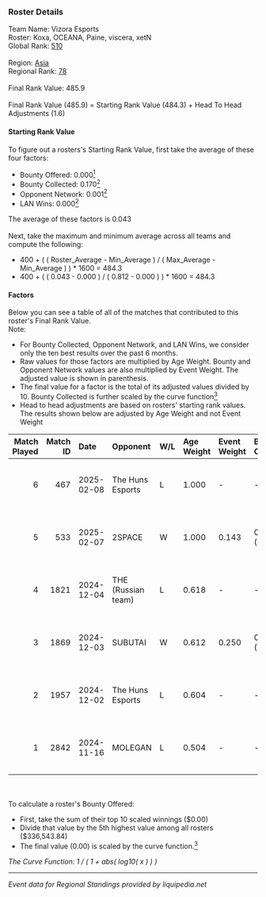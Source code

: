 ### Roster Details<br />
Team Name: Vizora Esports<br />
Roster: Koxa, OCEANA, Paine, viscera, xetN<br />
Global Rank: [510](../../standings_global_2025_03_01.md)<br />
<br />
Region: [Asia]( ../../standings_asia_2025_03_01.md)<br />
Regional Rank: [78]( ../../standings_asia_2025_03_01.md)<br />
<br />
Final Rank Value:  485.9<br />
<br />
Final Rank Value (485.9) = Starting Rank Value (484.3) + Head To Head Adjustments (1.6)<br />

#### Starting Rank Value<br />
To figure out a rosters's Starting Rank Value, first take the average of these four factors:<br />
- Bounty Offered: 0.000[<sup>1</sup>](#table2)
- Bounty Collected: 0.170[<sup>2</sup>](#table1)
- Opponent Network: 0.001[<sup>2</sup>](#table1)
- LAN Wins: 0.000[<sup>2</sup>](#table1)

The average of these factors is 0.043<br />
<br />
Next, take the maximum and minimum average across all teams and compute the following:<br />
- 400 + ( ( Roster_Average - Min_Average ) / ( Max_Average - Min_Average ) ) * 1600 = 484.3
- 400 + ( ( 0.043 - 0.000 ) / ( 0.812 - 0.000 ) ) * 1600 = 484.3


#### Factors<br />
Below you can see a table of all of the matches that contributed to this roster's Final Rank Value.<br />
Note:<br />

- For Bounty Collected, Opponent Network, and LAN Wins, we consider only the ten best results over the past 6 months.
- Raw values for those factors are multiplied by Age Weight. Bounty and Opponent Network values are also multiplied by Event Weight. The adjusted value is shown in parenthesis.
- The final value for a factor is the total of its adjusted values divided by 10. Bounty Collected is further scaled by the curve function[<sup>3</sup>](#curveFunction)
- Head to head adjustments are based on rosters' starting rank values. The results shown below are adjusted by Age Weight and not Event Weight
<span id="table1"></span><br />


| Match Played | Match ID | Date       | Opponent           | W/L | Age Weight | Event Weight | Bounty Collected | Opponent Network | LAN Wins  | H2H Adj. | Roster                              |
| -: | -: | :- | :- | :- | :- | :- | :- | :- | :- | -: | :- |
|            6 |      467 | 2025-02-08 | The Huns Esports   | L   | 1.000      | -            | -                | -                | -         |    -3.59 | Koxa, OCEANA, Paine, viscera, xetN  |
|            5 |      533 | 2025-02-07 | 2SPACE             | W   | 1.000      | 0.143        | 0.000 (0.000)    | 0.000 (0.000)    | 0 (0.000) |    11.88 | Koxa, OCEANA, Paine, viscera, xetN  |
|            4 |     1821 | 2024-12-04 | THE (Russian team) | L   | 0.618      | -            | -                | -                | -         |    -5.33 | Kaine, OCEANA, Paine, viscera, xetN |
|            3 |     1869 | 2024-12-03 | SUBUTAI            | W   | 0.612      | 0.250        | 0.001 (0.000)    | 0.063 (0.010)    | 0 (0.000) |    10.19 | Kaine, OCEANA, Paine, viscera, xetN |
|            2 |     1957 | 2024-12-02 | The Huns Esports   | L   | 0.604      | -            | -                | -                | -         |    -1.86 | Echko, OCEANA, Paine, viscera, xetN |
|            1 |     2842 | 2024-11-16 | MOLEGAN            | L   | 0.504      | -            | -                | -                | -         |    -9.70 | Echko, OCEANA, Paine, viscera, xetN |

<br />
<span id="table2"></span><br />
To calculate a roster's Bounty Offered:<br />

- First, take the sum of their top 10 scaled winnings ($0.00)
- Divide that value by the 5th highest value among all rosters ($336,543.84)
- The final value (0.00) is scaled by the curve function.[<sup>3</sup>](#curveFunction)

<span id="curveFunction"></span>_The Curve Function: 1 / ( 1 + abs( log10( x ) ) )_<br />

---
_Event data for Regional Standings provided by liquipedia.net_<br />
